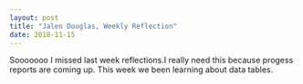 ```yaml
---
layout: post
title: "Jalen Douglas, Weekly Reflection"
date: 2018-11-15
---
```

Sooooooo I missed last week reflections.I really need this because progess reports are coming up. This week we been learning about data tables.
